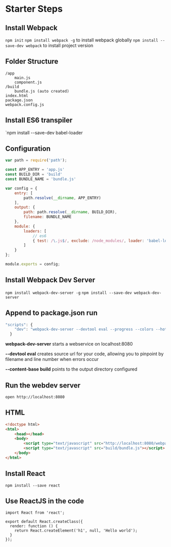 # Starter Steps

## Install Webpack

`npm init`
`npm install webpack -g` to install webpack globally
`npm install --save-dev webpack` to install project version

## Folder Structure

```
/app
	main.js
	component.js
/build
	bundle.js (auto created)
index.html
package.json
webpack.config.js
```

## Install ES6 transpiler

`npm install --save-dev babel-loader

## Configuration

```javascript
var path = require('path');

const APP_ENTRY = 'app.js'
const BUILD_DIR = 'build'
const BUNDLE_NAME = 'bundle.js'

var config = {
    entry: [
        path.resolve(__dirname, APP_ENTRY)
    ],
    output: {
        path: path.resolve(__dirname, BUILD_DIR),
        filename: BUNDLE_NAME
    },
    module: {
        loaders: [
            // es6
            { test: /\.js$/, exclude: /node_modules/, loader: 'babel-loader' }
        ]
    }
};

module.exports = config;
```

## Install Webpack Dev Server

`npm install webpack-dev-server -g`
`npm install --save-dev webpack-dev-server`

## Append to package.json run

```javascript
"scripts": {
    "dev": "webpack-dev-server --devtool eval --progress --colors --hot --content-base build"
  }
```

**webpack-dev-server** starts a webservice on localhost:8080

**--devtool eval** creates source url for your code, allowing you to pinpoint by filename and line number when errors occur

**--content-base build** points to the output directory configured

## Run the webdev server

`open http://localhost:8080`

## HTML

```html
<!doctype html>
<html>
    <head></head>
    <body>
        <script type="text/javascript" src="http://localhost:8080/webpack-dev-server.js"></script>
        <script type="text/javascript" src="build/bundle.js"></script>
    </body>
</html>
```

## Install React

`npm install --save react`

## Use ReactJS in the code

```
import React from 'react';

export default React.createClass({
  render: function () {
    return React.createElement('h1', null, 'Hello world');
  }
});
```


